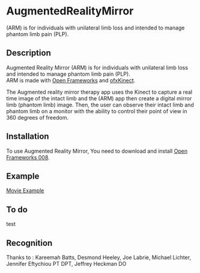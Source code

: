 AugmentedRealityMirror
======================

(ARM) is for individuals with unilateral limb loss and intended to manage phantom limb pain (PLP).

Description
-----------
Augmented Reality Mirror (ARM) is for individuals with unilateral limb loss and intended to manage phantom limb pain (PLP).  
ARM is made with [Open Frameworks](http://openframeworks.cc/) and [ofxKinect](https://github.com/ofTheo/ofxKinect). 

The Augmented reality mirror therapy app uses the Kinect to capture a real time image of the intact limb and the (ARM) app then create a digital mirror limb (phantom limb) image.  Then, the user can observe their intact limb and phantom limb on a monitor with the ability to control their point of view in 360 degrees of freedom.

Installation
------------
To use Augmented Reality Mirror, You need to download and install [Open Frameworks 008](https://github.com/openframeworks/openFrameworks).

Example
-------
[Movie Example](https://vimeo.com/49252026)

To do
-------
test

Recognition
-----------
Thanks to : Kareemah Batts, Desmond Heeley, Joe Labrie, Michael Lichter, Jennifer Eftychiou PT DPT, Jeffrey Heckman DO
